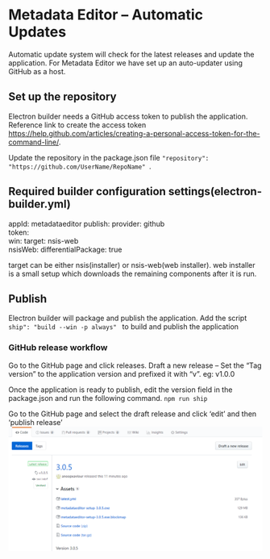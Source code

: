 # Metadata Editor – Automatic Updates

Automatic update system will check for the latest releases and update the application. For Metadata Editor we have set up an auto-updater using GitHub as a host.

## Set up the repository

Electron builder needs a GitHub access token to publish the application. Reference link to create the access token https://help.github.com/articles/creating-a-personal-access-token-for-the-command-line/.

Update the repository in the package.json file `"repository": "https://github.com/UserName/RepoName" `.

## Required builder configuration settings(electron-builder.yml)

appId: metadataeditor
publish:
    provider: github    
    token: <access-tocken>    
win:
    target: nsis-web    
nsisWeb:
    differentialPackage: true
    
target can be either nsis(installer) or nsis-web(web installer). web installer is a small setup which downloads the remaining components after it is run. 

## Publish 

Electron builder will package and publish the application. Add the script `ship": "build --win -p always" ` to build and publish the application

### GitHub release workflow

Go to the GitHub page and click releases. Draft a new release – Set the “Tag version” to the application version and prefixed it with “v”. eg: v1.0.0

Once the application is ready to publish, edit the version field in the package.json and run the following command.
`npm run ship`

Go to the GitHub page and select the draft release and click ‘edit’ and then ‘publish release’
![GitHubReleases](github_releases.png?raw=true "GitHubReleases")
